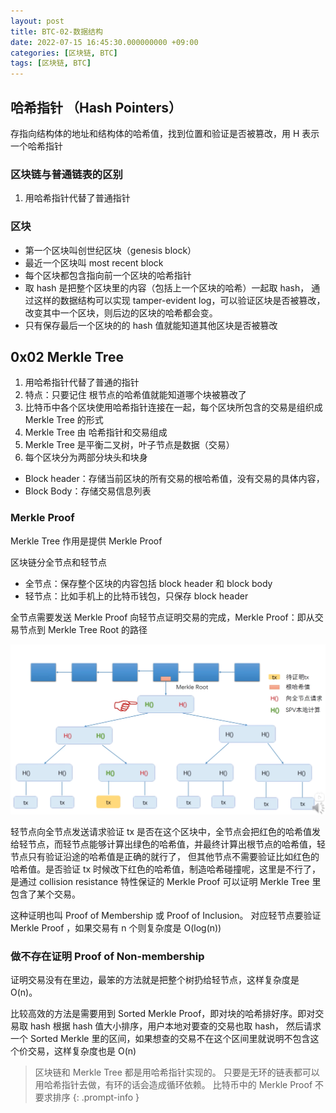 ```yaml
---
layout: post
title: BTC-02-数据结构
date: 2022-07-15 16:45:30.000000000 +09:00
categories: [区块链, BTC]
tags: [区块链, BTC]
---
```


## 哈希指针 （Hash Pointers）
存指向结构体的地址和结构体的哈希值，找到位置和验证是否被篡改，用 H 表示一个哈希指针

### 区块链与普通链表的区别
1. 用哈希指针代替了普通指针

### 区块
* 第一个区块叫创世纪区块（genesis block）
* 最近一个区块叫 most recent block
* 每个区块都包含指向前一个区块的哈希指针
* 取 hash 是把整个区块里的内容（包括上一个区块的哈希）一起取 hash，
通过这样的数据结构可以实现 tamper-evident log，可以验证区块是否被篡改，改变其中一个区块，则后边的区块的哈希都会变。
* 只有保存最后一个区块的的 hash 值就能知道其他区块是否被篡改

## 0x02 Merkle Tree
1. 用哈希指针代替了普通的指针
2. 特点：只要记住 根节点的哈希值就能知道哪个块被篡改了
3. 比特币中各个区块使用哈希指针连接在一起，每个区块所包含的交易是组织成 Merkle Tree 的形式
4. Merkle Tree 由 哈希指针和交易组成
5. Merkle Tree 是平衡二叉树，叶子节点是数据（交易）
6. 每个区块分为两部分块头和块身
* Block header：存储当前区块的所有交易的根哈希值，没有交易的具体内容，
* Block Body：存储交易信息列表


### Merkle Proof
Merkle Tree 作用是提供 Merkle Proof

区块链分全节点和轻节点
* 全节点：保存整个区块的内容包括 block header 和 block body
* 轻节点：比如手机上的比特币钱包，只保存 block header

全节点需要发送 Merkle Proof 向轻节点证明交易的完成，Merkle Proof：即从交易节点到 Merkle Tree Root 的路径

![image](/assets/images/btc/Merkle.png)


轻节点向全节点发送请求验证 tx 是否在这个区块中，全节点会把红色的哈希值发给轻节点，而轻节点能够计算出绿色的哈希值，并最终计算出根节点的哈希值，轻节点只有验证沿途的哈希值是正确的就行了，
但其他节点不需要验证比如红色的哈希值。是否验证 tx 时候改下红色的哈希值，制造哈希碰撞呢，这里是不行了，是通过 collision resistance 特性保证的
Merkle Proof 可以证明 Merkle Tree 里包含了某个交易。

这种证明也叫 Proof of Membership 或 Proof of Inclusion。
对应轻节点要验证 Merkle Proof ，如果交易有 n 个则复杂度是 O(log(n))

### 做不存在证明 Proof of Non-membership 
证明交易没有在里边，最笨的方法就是把整个树扔给轻节点，这样复杂度是 O(n)。

比较高效的方法是需要用到 Sorted Merkle Proof，即对块的哈希排好序。即对交易取 hash 根据 hash 值大小排序，用户本地对要查的交易也取 hash，
然后请求一个 Sorted Merkle 里的区间，如果想查的交易不在这个区间里就说明不包含这个价交易，这样复杂度也是 O(n)


> 区块链和 Merkle Tree 都是用哈希指针实现的。
只要是无环的链表都可以用哈希指针去做，有环的话会造成循环依赖。
比特币中的 Merkle Proof 不要求排序
{: .prompt-info }



